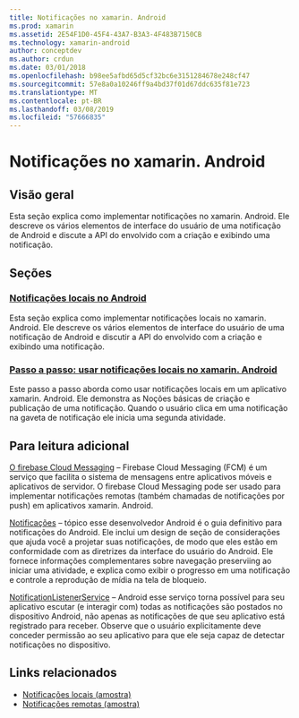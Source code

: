 ```yaml
---
title: Notificações no xamarin. Android
ms.prod: xamarin
ms.assetid: 2E54F1D0-45F4-43A7-B3A3-4F483B7150CB
ms.technology: xamarin-android
author: conceptdev
ms.author: crdun
ms.date: 03/01/2018
ms.openlocfilehash: b98ee5afbd65d5cf32bc6e3151284678e248cf47
ms.sourcegitcommit: 57e8a0a10246ff9a4bd37f01d67ddc635f81e723
ms.translationtype: MT
ms.contentlocale: pt-BR
ms.lasthandoff: 03/08/2019
ms.locfileid: "57666835"
---
```

# <a name="notifications-in-xamarinandroid"></a>Notificações no xamarin. Android


## <a name="overview"></a>Visão geral

Esta seção explica como implementar notificações no xamarin. Android. Ele descreve os vários elementos de interface do usuário de uma notificação de Android e discute a API do envolvido com a criação e exibindo uma notificação.


## <a name="sections"></a>Seções

### <a name="local-notifications-in-androidlocal-notificationsmd"></a>[Notificações locais no Android](local-notifications.md)

Esta seção explica como implementar notificações locais no xamarin. Android. Ele descreve os vários elementos de interface do usuário de uma notificação de Android e discutir a API do envolvido com a criação e exibindo uma notificação. 

### <a name="walkthrough---using-local-notifications-in-xamarinandroidlocal-notifications-walkthroughmd"></a>[Passo a passo: usar notificações locais no xamarin. Android](local-notifications-walkthrough.md)  
 
Este passo a passo aborda como usar notificações locais em um aplicativo xamarin. Android. Ele demonstra as Noções básicas de criação e publicação de uma notificação. Quando o usuário clica em uma notificação na gaveta de notificação ele inicia uma segunda atividade. 


## <a name="for-further-reading"></a>Para leitura adicional

[O firebase Cloud Messaging](~/android/data-cloud/google-messaging/firebase-cloud-messaging.md) &ndash; Firebase Cloud Messaging (FCM) é um serviço que facilita o sistema de mensagens entre aplicativos móveis e aplicativos de servidor. O firebase Cloud Messaging pode ser usado para implementar notificações remotas (também chamadas de notificações por push) em aplicativos xamarin. Android.

[Notificações](https://developer.android.com/guide/topics/ui/notifiers/notifications.html) &ndash; tópico esse desenvolvedor Android é o guia definitivo para notificações do Android. Ele inclui um design de seção de considerações que ajuda você a projetar suas notificações, de modo que eles estão em conformidade com as diretrizes da interface do usuário do Android. Ele fornece informações complementares sobre navegação preserviing ao iniciar uma atividade, e explica como exibir o progresso em uma notificação e controle a reprodução de mídia na tela de bloqueio. 

[NotificationListenerService](https://developer.xamarin.com/api/type/Android.Service.Notification.NotificationListenerService/) &ndash; Android esse serviço torna possível para seu aplicativo escutar (e interagir com) todas as notificações são postados no dispositivo Android, não apenas as notificações de que seu aplicativo está registrado para receber. Observe que o usuário explicitamente deve conceder permissão ao seu aplicativo para que ele seja capaz de detectar notificações no dispositivo.





## <a name="related-links"></a>Links relacionados

- [Notificações locais (amostra)](https://developer.xamarin.com/samples/monodroid/LocalNotifications/)
- [Notificações remotas (amostra)](https://developer.xamarin.com/samples/monodroid/RemoteNotifications/)
